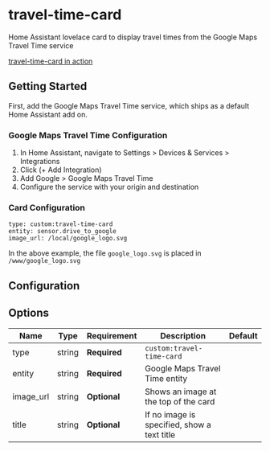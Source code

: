 # travel-time-card
Home Assistant lovelace card to display travel times from the Google Maps Travel Time service

[travel-time-card in action](travel-time-card-example.png)

## Getting Started

First, add the Google Maps Travel Time service, which ships as a default Home Assistant add on.

### Google Maps Travel Time Configuration

1) In Home Assistant, navigate to Settings > Devices & Services > Integrations
2) Click (+ Add Integration)
3) Add Google > Google Maps Travel Time
4) Configure the service with your origin and destination

### Card Configuration

```
type: custom:travel-time-card
entity: sensor.drive_to_google
image_url: /local/google_logo.svg
```

In the above example, the file `google_logo.svg` is placed in `/www/google_logo.svg`

## Configuration

## Options

| Name              | Type    | Requirement  | Description                                 | Default             |
| ----------------- | ------- | ------------ | ------------------------------------------- | ------------------- |
| type              | string  | **Required** | `custom:travel-time-card`                   |                     |
| entity            | string  | **Required** | Google Maps Travel Time entity              |                     |
| image_url         | string  | **Optional** | Shows an image at the top of the card       |                     |
| title             | string  | **Optional** | If no image is specified, show a text title |                     |
